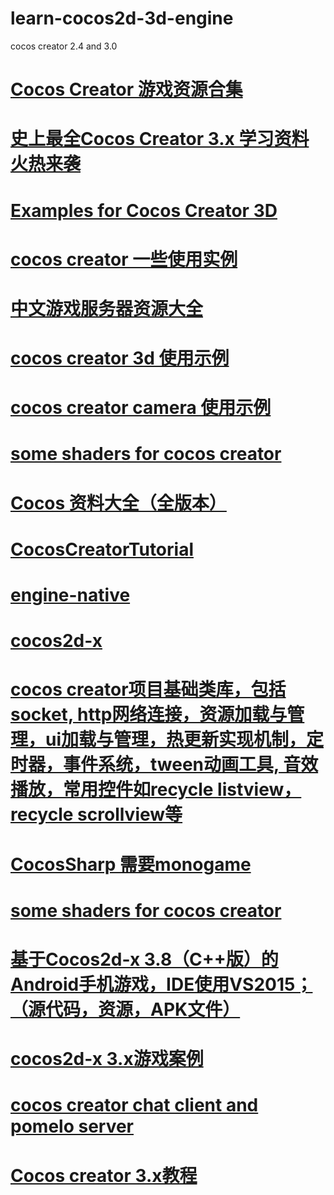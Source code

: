 # learn-cocos2d-3d-engine
cocos creator 2.4 and 3.0
# <a href="https://github.com/Leo501/awesome-CocosCreator">Cocos Creator 游戏资源合集</a>
# <a href="https://forum.cocos.org/t/topic/122399">史上最全Cocos Creator 3.x 学习资料火热来袭</a>
# <a href="https://github.com/lihuilai/example-3d">Examples for Cocos Creator 3D</a>
# <a href="https://github.com/baiyuwubing/cocos-creator-examples">cocos creator 一些使用实例</a>
# <a href="https://github.com/lihuilai/awesome-gameserver-cn">中文游戏服务器资源大全</a>
# <a href="https://github.com/baiyuwubing/cocos-creator-3d-examples">cocos creator 3d 使用示例</a>
# <a href="https://github.com/baiyuwubing/cocos_creator_camera_demo">cocos creator camera 使用示例</a>
# <a href="https://github.com/lihuilai/ShaderDemos">some shaders for cocos creator</a>
# <a href="https://github.com/lihuilai/Cocos-Resource">Cocos 资料大全（全版本）</a>
# <a href="https://github.com/kennycaiguo/CocosCreatorTutorial">CocosCreatorTutorial</a>
# <a href="https://github.com/kennycaiguo/engine-native">engine-native</a>
# <a href="https://github.com/kennycaiguo/cocos2d-x">cocos2d-x</a>
# <a href="https://github.com/kennycaiguo/cocos_creator_proj_base">cocos creator项目基础类库，包括socket, http网络连接，资源加载与管理，ui加载与管理，热更新实现机制，定时器，事件系统，tween动画工具, 音效播放，常用控件如recycle listview，recycle scrollview等</a>
# <a href="https://github.com/kennycaiguo/CocosSharp">CocosSharp 需要monogame</a>
# <a href="https://github.com/kennycaiguo/ShaderDemos">some shaders for cocos creator</a>
# <a href="https://github.com/kennycaiguo/Archer-cocos2d-x">基于Cocos2d-x 3.8（C++版）的Android手机游戏，IDE使用VS2015；（源代码，资源，APK文件）</a>
# <a href="https://github.com/kennycaiguo/cocos2d-x_FruitandBird">cocos2d-x 3.x游戏案例</a>
# <a href="https://github.com/lihuilai/CocosCreatorChatForPomelo">cocos creator chat client and pomelo server</a>
# <a href="https://github.com/cocos/cocos-docs">Cocos creator 3.x教程</a>
